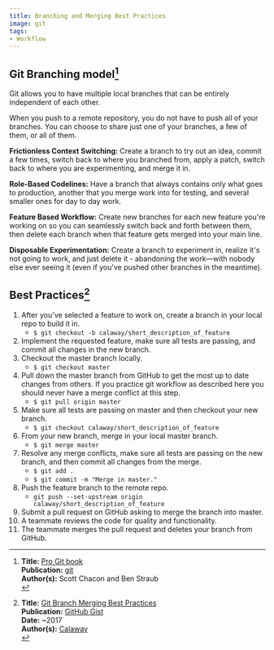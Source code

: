 ```yaml
---
title: Branching and Merging Best Practices
image: git
tags:
- Workflow
---
```

## Git Branching model[^2]

Git allows you to have multiple local branches that can be entirely independent of each other.

When you push to a remote repository, you do not have to push all of your branches. You can choose to share just one of your branches, a few of them, or all of them.

**Frictionless Context Switching:** Create a branch to try out an idea, commit a few times, switch back to where you branched from, apply a patch, switch back to where you are experimenting, and merge it in.

**Role-Based Codelines:** Have a branch that always contains only what goes to production, another that you merge work into for testing, and several smaller ones for day to day work.

**Feature Based Workflow:** Create new branches for each new feature you're working on so you can seamlessly switch back and forth between them, then delete each branch when that feature gets merged into your main line.

**Disposable Experimentation:** Create a branch to experiment in, realize it's not going to work, and just delete it - abandoning the work—with nobody else ever seeing it (even if you've pushed other branches in the meantime).

## Best Practices[^1]

1. After you've selected a feature to work on, create a branch in your local repo to build it in.
    * `$ git checkout -b calaway/short_description_of_feature`
1. Implement the requested feature, make sure all tests are passing, and commit all changes in the new branch.
1. Checkout the master branch locally.
    * `$ git checkout master`
1. Pull down the master branch from GitHub to get the most up to date changes from others. If you practice git workflow as described here you should never have a merge conflict at this step.
    * `$ git pull origin master`
1. Make sure all tests are passing on master and then checkout your new branch.
    * `$ git checkout calaway/short_description_of_feature`
1. From your new branch, merge in your local master branch.
    * `$ git merge master`
1. Resolve any merge conflicts, make sure all tests are passing on the new branch, and then commit all changes from the merge.
    * `$ git add .`
    * `$ git commit -m "Merge in master."`
1. Push the feature branch to the remote repo.
    * `git push --set-upstream origin calaway/short_description_of_feature`
1. Submit a pull request on GitHub asking to merge the branch into master.
1. A teammate reviews the code for quality and functionality.
1. The teammate merges the pull request and deletes your branch from GitHub.

[^1]: **Title:** [Git Branch Merging Best Practices](https://gist.github.com/calaway/ea880263b0c0495bb00ee877f001dc59)<br>
**Publication:** [GitHub Gist](https://gist.github.com/discover)<br>
**Date:** ~2017<br>
**Author(s):** [Calaway](https://gist.github.com/calaway)<br>
[^2]: **Title:** [Pro Git book](https://git-scm.com/book/en/v2/Distributed-Git-Contributing-to-a-Project)<br>
**Publication:** [git](https://git-scm.com/)<br>
**Author(s):** Scott Chacon and Ben Straub<br>
